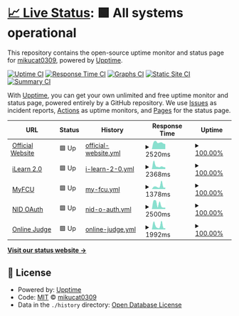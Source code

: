 # [📈 Live Status](https://status2.fcu.mikuc.at): <!--live status--> **🟩 All systems operational**

This repository contains the open-source uptime monitor and status page for [mikucat0309](https://status2.fcu.mikuc.at), powered by [Upptime](https://github.com/upptime/upptime).

[![Uptime CI](https://github.com/mikucat0309/upptime/workflows/Uptime%20CI/badge.svg)](https://github.com/mikucat0309/upptime/actions?query=workflow%3A%22Uptime+CI%22)
[![Response Time CI](https://github.com/mikucat0309/upptime/workflows/Response%20Time%20CI/badge.svg)](https://github.com/mikucat0309/upptime/actions?query=workflow%3A%22Response+Time+CI%22)
[![Graphs CI](https://github.com/mikucat0309/upptime/workflows/Graphs%20CI/badge.svg)](https://github.com/mikucat0309/upptime/actions?query=workflow%3A%22Graphs+CI%22)
[![Static Site CI](https://github.com/mikucat0309/upptime/workflows/Static%20Site%20CI/badge.svg)](https://github.com/mikucat0309/upptime/actions?query=workflow%3A%22Static+Site+CI%22)
[![Summary CI](https://github.com/mikucat0309/upptime/workflows/Summary%20CI/badge.svg)](https://github.com/mikucat0309/upptime/actions?query=workflow%3A%22Summary+CI%22)

With [Upptime](https://upptime.js.org), you can get your own unlimited and free uptime monitor and status page, powered entirely by a GitHub repository. We use [Issues](https://github.com/mikucat0309/upptime/issues) as incident reports, [Actions](https://github.com/mikucat0309/upptime/actions) as uptime monitors, and [Pages](https://status2.fcu.mikuc.at) for the status page.

<!--start: status pages-->
<!-- This summary is generated by Upptime (https://github.com/upptime/upptime) -->
<!-- Do not edit this manually, your changes will be overwritten -->
<!-- prettier-ignore -->
| URL | Status | History | Response Time | Uptime |
| --- | ------ | ------- | ------------- | ------ |
| <img alt="" src="https://icons.duckduckgo.com/ip3/www.fcu.edu.tw.ico" height="13"> [Official Website](https://www.fcu.edu.tw/) | 🟩 Up | [official-website.yml](https://github.com/mikucat0309/upptime/commits/HEAD/history/official-website.yml) | <details><summary><img alt="Response time graph" src="./graphs/official-website/response-time-week.png" height="20"> 2520ms</summary><br><a href="https://status.fcu.mikuc.at/history/official-website"><img alt="Response time 2968" src="https://img.shields.io/endpoint?url=https%3A%2F%2Fraw.githubusercontent.com%2Fmikucat0309%2Fupptime%2FHEAD%2Fapi%2Fofficial-website%2Fresponse-time.json"></a><br><a href="https://status.fcu.mikuc.at/history/official-website"><img alt="24-hour response time 1959" src="https://img.shields.io/endpoint?url=https%3A%2F%2Fraw.githubusercontent.com%2Fmikucat0309%2Fupptime%2FHEAD%2Fapi%2Fofficial-website%2Fresponse-time-day.json"></a><br><a href="https://status.fcu.mikuc.at/history/official-website"><img alt="7-day response time 2520" src="https://img.shields.io/endpoint?url=https%3A%2F%2Fraw.githubusercontent.com%2Fmikucat0309%2Fupptime%2FHEAD%2Fapi%2Fofficial-website%2Fresponse-time-week.json"></a><br><a href="https://status.fcu.mikuc.at/history/official-website"><img alt="30-day response time 2648" src="https://img.shields.io/endpoint?url=https%3A%2F%2Fraw.githubusercontent.com%2Fmikucat0309%2Fupptime%2FHEAD%2Fapi%2Fofficial-website%2Fresponse-time-month.json"></a><br><a href="https://status.fcu.mikuc.at/history/official-website"><img alt="1-year response time 2968" src="https://img.shields.io/endpoint?url=https%3A%2F%2Fraw.githubusercontent.com%2Fmikucat0309%2Fupptime%2FHEAD%2Fapi%2Fofficial-website%2Fresponse-time-year.json"></a></details> | <details><summary><a href="https://status.fcu.mikuc.at/history/official-website">100.00%</a></summary><a href="https://status.fcu.mikuc.at/history/official-website"><img alt="All-time uptime 100.00%" src="https://img.shields.io/endpoint?url=https%3A%2F%2Fraw.githubusercontent.com%2Fmikucat0309%2Fupptime%2FHEAD%2Fapi%2Fofficial-website%2Fuptime.json"></a><br><a href="https://status.fcu.mikuc.at/history/official-website"><img alt="24-hour uptime 100.00%" src="https://img.shields.io/endpoint?url=https%3A%2F%2Fraw.githubusercontent.com%2Fmikucat0309%2Fupptime%2FHEAD%2Fapi%2Fofficial-website%2Fuptime-day.json"></a><br><a href="https://status.fcu.mikuc.at/history/official-website"><img alt="7-day uptime 100.00%" src="https://img.shields.io/endpoint?url=https%3A%2F%2Fraw.githubusercontent.com%2Fmikucat0309%2Fupptime%2FHEAD%2Fapi%2Fofficial-website%2Fuptime-week.json"></a><br><a href="https://status.fcu.mikuc.at/history/official-website"><img alt="30-day uptime 100.00%" src="https://img.shields.io/endpoint?url=https%3A%2F%2Fraw.githubusercontent.com%2Fmikucat0309%2Fupptime%2FHEAD%2Fapi%2Fofficial-website%2Fuptime-month.json"></a><br><a href="https://status.fcu.mikuc.at/history/official-website"><img alt="1-year uptime 100.00%" src="https://img.shields.io/endpoint?url=https%3A%2F%2Fraw.githubusercontent.com%2Fmikucat0309%2Fupptime%2FHEAD%2Fapi%2Fofficial-website%2Fuptime-year.json"></a></details>
| <img alt="" src="https://icons.duckduckgo.com/ip3/ilearn2.fcu.edu.tw.ico" height="13"> [iLearn 2.0](https://ilearn2.fcu.edu.tw/) | 🟩 Up | [i-learn-2-0.yml](https://github.com/mikucat0309/upptime/commits/HEAD/history/i-learn-2-0.yml) | <details><summary><img alt="Response time graph" src="./graphs/i-learn-2-0/response-time-week.png" height="20"> 2368ms</summary><br><a href="https://status.fcu.mikuc.at/history/i-learn-2-0"><img alt="Response time 2388" src="https://img.shields.io/endpoint?url=https%3A%2F%2Fraw.githubusercontent.com%2Fmikucat0309%2Fupptime%2FHEAD%2Fapi%2Fi-learn-2-0%2Fresponse-time.json"></a><br><a href="https://status.fcu.mikuc.at/history/i-learn-2-0"><img alt="24-hour response time 1264" src="https://img.shields.io/endpoint?url=https%3A%2F%2Fraw.githubusercontent.com%2Fmikucat0309%2Fupptime%2FHEAD%2Fapi%2Fi-learn-2-0%2Fresponse-time-day.json"></a><br><a href="https://status.fcu.mikuc.at/history/i-learn-2-0"><img alt="7-day response time 2368" src="https://img.shields.io/endpoint?url=https%3A%2F%2Fraw.githubusercontent.com%2Fmikucat0309%2Fupptime%2FHEAD%2Fapi%2Fi-learn-2-0%2Fresponse-time-week.json"></a><br><a href="https://status.fcu.mikuc.at/history/i-learn-2-0"><img alt="30-day response time 2023" src="https://img.shields.io/endpoint?url=https%3A%2F%2Fraw.githubusercontent.com%2Fmikucat0309%2Fupptime%2FHEAD%2Fapi%2Fi-learn-2-0%2Fresponse-time-month.json"></a><br><a href="https://status.fcu.mikuc.at/history/i-learn-2-0"><img alt="1-year response time 2388" src="https://img.shields.io/endpoint?url=https%3A%2F%2Fraw.githubusercontent.com%2Fmikucat0309%2Fupptime%2FHEAD%2Fapi%2Fi-learn-2-0%2Fresponse-time-year.json"></a></details> | <details><summary><a href="https://status.fcu.mikuc.at/history/i-learn-2-0">100.00%</a></summary><a href="https://status.fcu.mikuc.at/history/i-learn-2-0"><img alt="All-time uptime 98.57%" src="https://img.shields.io/endpoint?url=https%3A%2F%2Fraw.githubusercontent.com%2Fmikucat0309%2Fupptime%2FHEAD%2Fapi%2Fi-learn-2-0%2Fuptime.json"></a><br><a href="https://status.fcu.mikuc.at/history/i-learn-2-0"><img alt="24-hour uptime 100.00%" src="https://img.shields.io/endpoint?url=https%3A%2F%2Fraw.githubusercontent.com%2Fmikucat0309%2Fupptime%2FHEAD%2Fapi%2Fi-learn-2-0%2Fuptime-day.json"></a><br><a href="https://status.fcu.mikuc.at/history/i-learn-2-0"><img alt="7-day uptime 100.00%" src="https://img.shields.io/endpoint?url=https%3A%2F%2Fraw.githubusercontent.com%2Fmikucat0309%2Fupptime%2FHEAD%2Fapi%2Fi-learn-2-0%2Fuptime-week.json"></a><br><a href="https://status.fcu.mikuc.at/history/i-learn-2-0"><img alt="30-day uptime 99.91%" src="https://img.shields.io/endpoint?url=https%3A%2F%2Fraw.githubusercontent.com%2Fmikucat0309%2Fupptime%2FHEAD%2Fapi%2Fi-learn-2-0%2Fuptime-month.json"></a><br><a href="https://status.fcu.mikuc.at/history/i-learn-2-0"><img alt="1-year uptime 98.57%" src="https://img.shields.io/endpoint?url=https%3A%2F%2Fraw.githubusercontent.com%2Fmikucat0309%2Fupptime%2FHEAD%2Fapi%2Fi-learn-2-0%2Fuptime-year.json"></a></details>
| <img alt="" src="https://icons.duckduckgo.com/ip3/myfcu.fcu.edu.tw.ico" height="13"> [MyFCU](https://myfcu.fcu.edu.tw/) | 🟩 Up | [my-fcu.yml](https://github.com/mikucat0309/upptime/commits/HEAD/history/my-fcu.yml) | <details><summary><img alt="Response time graph" src="./graphs/my-fcu/response-time-week.png" height="20"> 1378ms</summary><br><a href="https://status.fcu.mikuc.at/history/my-fcu"><img alt="Response time 1178" src="https://img.shields.io/endpoint?url=https%3A%2F%2Fraw.githubusercontent.com%2Fmikucat0309%2Fupptime%2FHEAD%2Fapi%2Fmy-fcu%2Fresponse-time.json"></a><br><a href="https://status.fcu.mikuc.at/history/my-fcu"><img alt="24-hour response time 755" src="https://img.shields.io/endpoint?url=https%3A%2F%2Fraw.githubusercontent.com%2Fmikucat0309%2Fupptime%2FHEAD%2Fapi%2Fmy-fcu%2Fresponse-time-day.json"></a><br><a href="https://status.fcu.mikuc.at/history/my-fcu"><img alt="7-day response time 1378" src="https://img.shields.io/endpoint?url=https%3A%2F%2Fraw.githubusercontent.com%2Fmikucat0309%2Fupptime%2FHEAD%2Fapi%2Fmy-fcu%2Fresponse-time-week.json"></a><br><a href="https://status.fcu.mikuc.at/history/my-fcu"><img alt="30-day response time 1279" src="https://img.shields.io/endpoint?url=https%3A%2F%2Fraw.githubusercontent.com%2Fmikucat0309%2Fupptime%2FHEAD%2Fapi%2Fmy-fcu%2Fresponse-time-month.json"></a><br><a href="https://status.fcu.mikuc.at/history/my-fcu"><img alt="1-year response time 1178" src="https://img.shields.io/endpoint?url=https%3A%2F%2Fraw.githubusercontent.com%2Fmikucat0309%2Fupptime%2FHEAD%2Fapi%2Fmy-fcu%2Fresponse-time-year.json"></a></details> | <details><summary><a href="https://status.fcu.mikuc.at/history/my-fcu">100.00%</a></summary><a href="https://status.fcu.mikuc.at/history/my-fcu"><img alt="All-time uptime 99.60%" src="https://img.shields.io/endpoint?url=https%3A%2F%2Fraw.githubusercontent.com%2Fmikucat0309%2Fupptime%2FHEAD%2Fapi%2Fmy-fcu%2Fuptime.json"></a><br><a href="https://status.fcu.mikuc.at/history/my-fcu"><img alt="24-hour uptime 100.00%" src="https://img.shields.io/endpoint?url=https%3A%2F%2Fraw.githubusercontent.com%2Fmikucat0309%2Fupptime%2FHEAD%2Fapi%2Fmy-fcu%2Fuptime-day.json"></a><br><a href="https://status.fcu.mikuc.at/history/my-fcu"><img alt="7-day uptime 100.00%" src="https://img.shields.io/endpoint?url=https%3A%2F%2Fraw.githubusercontent.com%2Fmikucat0309%2Fupptime%2FHEAD%2Fapi%2Fmy-fcu%2Fuptime-week.json"></a><br><a href="https://status.fcu.mikuc.at/history/my-fcu"><img alt="30-day uptime 99.96%" src="https://img.shields.io/endpoint?url=https%3A%2F%2Fraw.githubusercontent.com%2Fmikucat0309%2Fupptime%2FHEAD%2Fapi%2Fmy-fcu%2Fuptime-month.json"></a><br><a href="https://status.fcu.mikuc.at/history/my-fcu"><img alt="1-year uptime 99.60%" src="https://img.shields.io/endpoint?url=https%3A%2F%2Fraw.githubusercontent.com%2Fmikucat0309%2Fupptime%2FHEAD%2Fapi%2Fmy-fcu%2Fuptime-year.json"></a></details>
| <img alt="" src="https://icons.duckduckgo.com/ip3/opendata.fcu.edu.tw.ico" height="13"> [NID OAuth](https://opendata.fcu.edu.tw/) | 🟩 Up | [nid-o-auth.yml](https://github.com/mikucat0309/upptime/commits/HEAD/history/nid-o-auth.yml) | <details><summary><img alt="Response time graph" src="./graphs/nid-o-auth/response-time-week.png" height="20"> 2500ms</summary><br><a href="https://status.fcu.mikuc.at/history/nid-o-auth"><img alt="Response time 1222" src="https://img.shields.io/endpoint?url=https%3A%2F%2Fraw.githubusercontent.com%2Fmikucat0309%2Fupptime%2FHEAD%2Fapi%2Fnid-o-auth%2Fresponse-time.json"></a><br><a href="https://status.fcu.mikuc.at/history/nid-o-auth"><img alt="24-hour response time 776" src="https://img.shields.io/endpoint?url=https%3A%2F%2Fraw.githubusercontent.com%2Fmikucat0309%2Fupptime%2FHEAD%2Fapi%2Fnid-o-auth%2Fresponse-time-day.json"></a><br><a href="https://status.fcu.mikuc.at/history/nid-o-auth"><img alt="7-day response time 2500" src="https://img.shields.io/endpoint?url=https%3A%2F%2Fraw.githubusercontent.com%2Fmikucat0309%2Fupptime%2FHEAD%2Fapi%2Fnid-o-auth%2Fresponse-time-week.json"></a><br><a href="https://status.fcu.mikuc.at/history/nid-o-auth"><img alt="30-day response time 1337" src="https://img.shields.io/endpoint?url=https%3A%2F%2Fraw.githubusercontent.com%2Fmikucat0309%2Fupptime%2FHEAD%2Fapi%2Fnid-o-auth%2Fresponse-time-month.json"></a><br><a href="https://status.fcu.mikuc.at/history/nid-o-auth"><img alt="1-year response time 1222" src="https://img.shields.io/endpoint?url=https%3A%2F%2Fraw.githubusercontent.com%2Fmikucat0309%2Fupptime%2FHEAD%2Fapi%2Fnid-o-auth%2Fresponse-time-year.json"></a></details> | <details><summary><a href="https://status.fcu.mikuc.at/history/nid-o-auth">100.00%</a></summary><a href="https://status.fcu.mikuc.at/history/nid-o-auth"><img alt="All-time uptime 99.96%" src="https://img.shields.io/endpoint?url=https%3A%2F%2Fraw.githubusercontent.com%2Fmikucat0309%2Fupptime%2FHEAD%2Fapi%2Fnid-o-auth%2Fuptime.json"></a><br><a href="https://status.fcu.mikuc.at/history/nid-o-auth"><img alt="24-hour uptime 100.00%" src="https://img.shields.io/endpoint?url=https%3A%2F%2Fraw.githubusercontent.com%2Fmikucat0309%2Fupptime%2FHEAD%2Fapi%2Fnid-o-auth%2Fuptime-day.json"></a><br><a href="https://status.fcu.mikuc.at/history/nid-o-auth"><img alt="7-day uptime 100.00%" src="https://img.shields.io/endpoint?url=https%3A%2F%2Fraw.githubusercontent.com%2Fmikucat0309%2Fupptime%2FHEAD%2Fapi%2Fnid-o-auth%2Fuptime-week.json"></a><br><a href="https://status.fcu.mikuc.at/history/nid-o-auth"><img alt="30-day uptime 100.00%" src="https://img.shields.io/endpoint?url=https%3A%2F%2Fraw.githubusercontent.com%2Fmikucat0309%2Fupptime%2FHEAD%2Fapi%2Fnid-o-auth%2Fuptime-month.json"></a><br><a href="https://status.fcu.mikuc.at/history/nid-o-auth"><img alt="1-year uptime 99.96%" src="https://img.shields.io/endpoint?url=https%3A%2F%2Fraw.githubusercontent.com%2Fmikucat0309%2Fupptime%2FHEAD%2Fapi%2Fnid-o-auth%2Fuptime-year.json"></a></details>
| <img alt="" src="https://icons.duckduckgo.com/ip3/oj.fcu.edu.tw.ico" height="13"> [Online Judge](https://oj.fcu.edu.tw/) | 🟩 Up | [online-judge.yml](https://github.com/mikucat0309/upptime/commits/HEAD/history/online-judge.yml) | <details><summary><img alt="Response time graph" src="./graphs/online-judge/response-time-week.png" height="20"> 1992ms</summary><br><a href="https://status.fcu.mikuc.at/history/online-judge"><img alt="Response time 1099" src="https://img.shields.io/endpoint?url=https%3A%2F%2Fraw.githubusercontent.com%2Fmikucat0309%2Fupptime%2FHEAD%2Fapi%2Fonline-judge%2Fresponse-time.json"></a><br><a href="https://status.fcu.mikuc.at/history/online-judge"><img alt="24-hour response time 763" src="https://img.shields.io/endpoint?url=https%3A%2F%2Fraw.githubusercontent.com%2Fmikucat0309%2Fupptime%2FHEAD%2Fapi%2Fonline-judge%2Fresponse-time-day.json"></a><br><a href="https://status.fcu.mikuc.at/history/online-judge"><img alt="7-day response time 1992" src="https://img.shields.io/endpoint?url=https%3A%2F%2Fraw.githubusercontent.com%2Fmikucat0309%2Fupptime%2FHEAD%2Fapi%2Fonline-judge%2Fresponse-time-week.json"></a><br><a href="https://status.fcu.mikuc.at/history/online-judge"><img alt="30-day response time 1158" src="https://img.shields.io/endpoint?url=https%3A%2F%2Fraw.githubusercontent.com%2Fmikucat0309%2Fupptime%2FHEAD%2Fapi%2Fonline-judge%2Fresponse-time-month.json"></a><br><a href="https://status.fcu.mikuc.at/history/online-judge"><img alt="1-year response time 1099" src="https://img.shields.io/endpoint?url=https%3A%2F%2Fraw.githubusercontent.com%2Fmikucat0309%2Fupptime%2FHEAD%2Fapi%2Fonline-judge%2Fresponse-time-year.json"></a></details> | <details><summary><a href="https://status.fcu.mikuc.at/history/online-judge">100.00%</a></summary><a href="https://status.fcu.mikuc.at/history/online-judge"><img alt="All-time uptime 99.90%" src="https://img.shields.io/endpoint?url=https%3A%2F%2Fraw.githubusercontent.com%2Fmikucat0309%2Fupptime%2FHEAD%2Fapi%2Fonline-judge%2Fuptime.json"></a><br><a href="https://status.fcu.mikuc.at/history/online-judge"><img alt="24-hour uptime 100.00%" src="https://img.shields.io/endpoint?url=https%3A%2F%2Fraw.githubusercontent.com%2Fmikucat0309%2Fupptime%2FHEAD%2Fapi%2Fonline-judge%2Fuptime-day.json"></a><br><a href="https://status.fcu.mikuc.at/history/online-judge"><img alt="7-day uptime 100.00%" src="https://img.shields.io/endpoint?url=https%3A%2F%2Fraw.githubusercontent.com%2Fmikucat0309%2Fupptime%2FHEAD%2Fapi%2Fonline-judge%2Fuptime-week.json"></a><br><a href="https://status.fcu.mikuc.at/history/online-judge"><img alt="30-day uptime 99.95%" src="https://img.shields.io/endpoint?url=https%3A%2F%2Fraw.githubusercontent.com%2Fmikucat0309%2Fupptime%2FHEAD%2Fapi%2Fonline-judge%2Fuptime-month.json"></a><br><a href="https://status.fcu.mikuc.at/history/online-judge"><img alt="1-year uptime 99.90%" src="https://img.shields.io/endpoint?url=https%3A%2F%2Fraw.githubusercontent.com%2Fmikucat0309%2Fupptime%2FHEAD%2Fapi%2Fonline-judge%2Fuptime-year.json"></a></details>

<!--end: status pages-->

[**Visit our status website →**](https://status2.fcu.mikuc.at)

## 📄 License

- Powered by: [Upptime](https://github.com/upptime/upptime)
- Code: [MIT](./LICENSE) © [mikucat0309](https://status2.fcu.mikuc.at)
- Data in the `./history` directory: [Open Database License](https://opendatacommons.org/licenses/odbl/1-0/)
